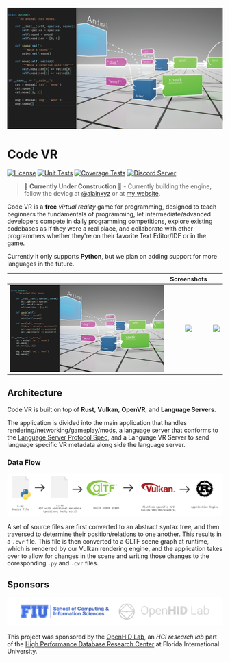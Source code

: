 ![Cover Image][screenshot-1]

# Code VR

[![License][license-img]][license-url]
[![Unit Tests][travis-img]][travis-url]
[![Coverage Tests][codecov-img]][codecov-url]
[![Discord Server][discord-img]][discord-url]

> **🚧 Currently Under Construction 🚧** - Currently building the engine, follow the devlog at [@alainxyz](https://twitter.com/alainxyz) or at [my website](https://alain.xyz/blog).

Code VR is a **free** *virtual reality* game for programming, designed to teach beginners the fundamentals of programming, let intermediate/advanced developers compete in daily programming competitions, explore existing codebases as if they were a real place, and collaborate with other programmers whether they're on their favorite Text Editor/IDE or in the game.

Currently it only supports **Python**, but we plan on adding support for more languages in the future.

| | Screenshots  | |
|:--:|:--:|:--:|
| ![][screenshot-1] | ![][screenshot-2] | ![][screenshot-3] |

## Architecture

Code VR is built on top of **Rust**, **Vulkan**, **OpenVR**, and **Language Servers**.

The application is divided into the main application that handles rendering/networking/gameplay/mods, a language server that conforms to the [Language Server Protocol Spec](https://github.com/Microsoft/language-server-protocol), and a Language VR Server to send language specific VR metadata along side the language server.

### Data Flow

![Source data flow](docs/images/source-data-flow.png)

A set of source files are first converted to an abstract syntax tree, and then traversed to determine their position/relations to one another. This results in a `.cvr` file. This file is then converted to a GLTF scene graph at runtime, which is rendered by our Vulkan rendering engine, and the application takes over to allow for changes in the scene and writing those changes to the coresponding `.py` and `.cvr` files.

## Sponsors

![Sponsors](docs/images/brand/sponsors.png)

This project was sponsored by the [OpenHID Lab](http://openhid.com), an *HCI research lab* part of the [High Performance Database Research Center](http://hpdrc.fiu.edu/) at Florida International University.

[screenshot-1]: docs/images/screenshots/0.png
[screenshot-2]: docs/images/screenshots/1.png
[screenshot-3]: docs/images/screenshots/2.png

[license-img]: http://img.shields.io/:license-mit-blue.svg?style=flat-square
[license-url]: https://opensource.org/licenses/MIT
[travis-img]: https://img.shields.io/travis/OpenHID/code-vr.svg?style=flat-square
[travis-url]: https://travis-ci.org/OpenHID/code-vr
[codecov-img]:https://img.shields.io/codecov/c/github/OpenHID/code-vr.svg?style=flat-square
[codecov-url]: https://codecov.io/gh/OpenHID/code-vr
[discord-img]: https://img.shields.io/:discord-chat-7289da.svg?style=flat-square
[discord-url]: https://discord.gg/zNE69uf
